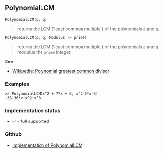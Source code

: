 ## PolynomialLCM

```
PolynomialLCM(p, q)
```

> returns the LCM ('least common multiple') of the polynomials `p` and `q`.

```
PolynomialLCM(p, q, Modulus -> prime)
```

> returns the LCM ('least common multiple') of the polynomials `p` and `q` modulus the `prime` integer.

See
* [Wikipedia: Polynomial greatest common divisor](https://en.wikipedia.org/wiki/Polynomial_greatest_common_divisor)

### Examples

```
>> PolynomialLCM(x^2 + 7*x + 6, x^2-5*x-6) 
-36-36*x+x^2+x^3
```






### Implementation status

* &#x2705; - full supported

### Github

* [Implementation of PolynomialLCM](https://github.com/axkr/symja_android_library/blob/master/symja_android_library/matheclipse-core/src/main/java/org/matheclipse/core/builtin/Algebra.java#L3335) 
